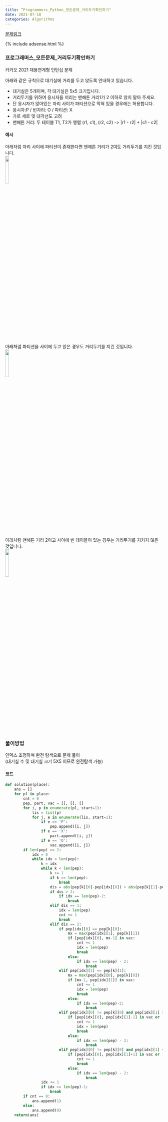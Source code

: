 ```yaml
---
title: “Programmers_Python_모든문제_거리두기확인하기"
date: 2021-07-18
categories: Algorithms
---
```


[문제링크](https://programmers.co.kr/learn/courses/30/lessons/81302)

{% include adsense.html %}

### 프로그래머스_모든문제_거리두기확인하기
카카오 2021 채용연계형 인턴십 문제

아래와 같은 규칙으로 대기실에 거리를 두고 앉도록 안내하고 있습니다.

- 대기실은 5개이며, 각 대기실은 5x5 크기입니다.
- 거리두기를 위하여 응시자들 끼리는 맨해튼 거리1가 2 이하로 앉지 말아 주세요.
- 단 응시자가 앉아있는 자리 사이가 파티션으로 막혀 있을 경우에는 허용합니다.
- 응시자:P / 빈자리: O / 파티션: X
- 가로 세로 및 대각선도 고려
- 맨해튼 거리: 두 테이블 T1, T2가 행렬 (r1, c1), (r2, c2) ->  |r1 - r2| + |c1 - c2| 

#### 예시

아래처럼 자리 사이에 파티션이 존재한다면 맨해튼 거리가 2여도 거리두기를 지킨 것입니다.<br>
<img src="https://grepp-programmers.s3.ap-northeast-2.amazonaws.com/files/production/8c056cac-ec8f-435c-a49a-8125df055c5e/PXP.png" width="15%" height="15%">
<br>

아래처럼 파티션을 사이에 두고 앉은 경우도 거리두기를 지킨 것입니다.<br>
<img src="https://grepp-programmers.s3.ap-northeast-2.amazonaws.com/files/production/d611f66e-f9c4-4433-91ce-02887657fe7f/PX_XP.png" width="15%" height="15%">
<br>

아래처럼 맨해튼 거리 2이고 사이에 빈 테이블이 있는 경우는 거리두기를 지키지 않은 것입니다.<br>
<img src="https://grepp-programmers.s3.ap-northeast-2.amazonaws.com/files/production/ed707158-0511-457b-9e1a-7dbf34a776a5/PX_OP.png" width="15%" height="15%">



### 풀이방법
인덱스 조정하며 완전 탐색으로 문제 풀이<br>
(대기실 수 및 대기실 크기 5X5 이므로 완전탐색 가능)

#### 코드

```python
def solution(place):
    ans = []
    for pl in place:
        cnt = 0
        pep, part, vac = [], [], []
        for i, p in enumerate(pl, start=1):
            lis = list(p)
            for j, e in enumerate(lis, start=1):
                if e == 'P':
                    pep.append([i, j])
                if e == 'X':
                    part.append([i, j])
                if e == 'O':
                    vac.append([i, j])
        if len(pep) >= 2:
            idx = 0
            while idx < len(pep):
                k = idx
                while k < len(pep):
                    k += 1
                    if k == len(pep):
                        break
                    dis = abs(pep[k][0]-pep[idx][0]) + abs(pep[k][1]-pep[idx][1])
                    if dis > 2:
                        if idx == len(pep)-2:
                            break
                    elif dis == 1:
                        idx = len(pep)
                        cnt += 1
                        break
                    elif dis == 2:
                        if pep[idx][0] == pep[k][0]:
                            mx = max(pep[idx][1], pep[k][1])
                            if [pep[idx][0], mx-1] in vac:
                                cnt += 1
                                idx = len(pep)
                                break
                            else:
                                if idx == len(pep) - 2:
                                    break
                        elif pep[idx][1] == pep[k][1]:
                            mx = max(pep[idx][0], pep[k][0])
                            if [mx-1, pep[idx][1]] in vac:
                                cnt += 1
                                idx = len(pep)
                                break
                            else:
                                if idx == len(pep)-2:
                                    break
                        elif pep[idx][0] != pep[k][0] and pep[idx][1] > pep[k][1]:
                            if [pep[idx][0], pep[idx][1]-1] in vac or [pep[idx][0]+1, pep[idx][1]] in vac:
                                cnt += 1
                                idx = len(pep)
                                break
                            else:
                                if idx == len(pep) - 2:
                                    break
                        elif pep[idx][0] != pep[k][0] and pep[idx][1] < pep[k][1]:
                            if [pep[idx][0], pep[idx][1]+1] in vac or [pep[idx][0]+1, pep[idx][1]] in vac:
                                cnt += 1
                                break
                            else:
                                if idx == len(pep) - 2:
                                    break
                idx += 1
                if idx >= len(pep)-1:
                    break
        if cnt == 0:
            ans.append(1)
        else:
            ans.append(0)
    return(ans)
```
